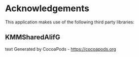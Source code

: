 # Acknowledgements
This application makes use of the following third party libraries:

## KMMSharedAlifG

text
Generated by CocoaPods - https://cocoapods.org

